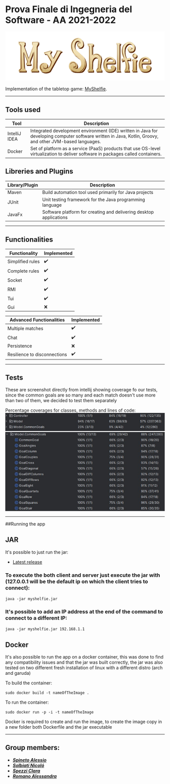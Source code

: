 # Prova Finale di Ingegneria del Software - AA 2021-2022

![MyShelfie](src/main/resources/images/Publisher%20material/Title%202000x618px.png)

Implementation of the tabletop game: [MyShelfie](https://www.craniocreations.it/prodotto/my-shelfie).

---

## Tools used

| Tool  | Description                                                                                                                                                                             |
|-----------------|-------------------------------------------------------------------------------------------------------------------------------------------------------------------------------|
| IntelliJ IDEA   | Integrated development environment (IDE) written in Java for developing computer software written in Java, Kotlin, Groovy, and other JVM-based languages.                     |
| Docker          | Set of platform as a service (PaaS) products that use OS-level virtualization to deliver software in packages called containers.                                              |


## Libreries and Plugins

| Library/Plugin  | Description                                                                |
|-----------------|----------------------------------------------------------------------------|
| Maven           | Build automation tool used primarily for Java projects                     |
| JUnit           | Unit testing framework for the Java programming language                   |
| JavaFx          | Software platform for creating and delivering desktop applications         |

---

## Functionalities

| Functionality       | Implemented         |
|---------------------|---------------------|
| Simplified rules    | :heavy_check_mark:  |
| Complete rules      | :heavy_check_mark:  |
| Socket              | :heavy_check_mark:  |
| RMI                 | :heavy_check_mark:  |
| Tui                 | :heavy_check_mark:  |
| Gui                 | :x:                 |

| Advanced Functionalities       | Implemented        |
|--------------------------------|--------------------|
| Multiple matches               | :heavy_check_mark: |
| Chat                           | :heavy_check_mark: |
| Persistence                    | :x:                |
| Resilience to disconnections   | :heavy_check_mark: |

---

## Tests

These are screenshot directly from intellij showing coverage fo our tests, since the common goals are so many and each match doesn't use more than two of them, we decided to test them separately 

Percentage coverages for classes, methods and lines of code:
![imageNotFound](testScreenshots/controllerAndModelCoverage.jpg)
![imageNotFound](testScreenshots/commonGoalsCoverage.jpg)

---


##Running the app

## JAR
It's possible to just run the jar:
- [Latest release](https://github.com/Comodaino/ing-sw-2023-spineto-solbiati-spezzi-romano/releases/latest)
 
### To execute the both client and server just execute the jar with (127.0.0.1 will be the default ip on which the client tries to connect): 

```
java -jar myshelfie.jar
```

### It's possible to add an IP address at the end of the command to connect to a different IP:

```
java -jar myshelfie.jar 192.168.1.1
```


## Docker
It's also possible to run the app on a docker container, this was done to find any compatibility issues and that the jar was built correctly,
the jar was also tested on two different fresh installation of linux with a different distro (arch and garuda)

To build the container: 
```
sudo docker build -t nameOfTheImage .
```
To run the container: 
```
sudo docker run -p -i -t nameOfTheImage
```
Docker is required to create and run the image, to create the image copy in a new folder both Dockerfile and the jar executable

---

## Group members:

- [_**Spineto Alessio**_](https://github.com/Comodaino)
- [_**Solbiati Nicoló**_](https://github.com/NicoSolbia)
- [_**Spezzi Clara**_](https://github.com/claraspezzi)
- [_**Romano Alessandra**_](https://github.com/Aleromano01)
